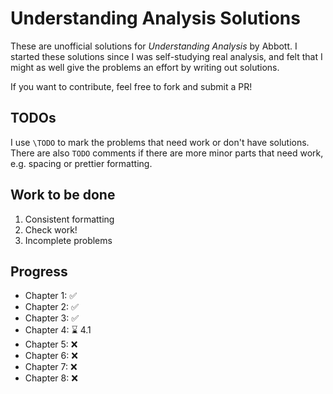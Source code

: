 # Understanding Analysis Solutions

These are unofficial solutions for _Understanding Analysis_ by Abbott.
I started these solutions since I was self-studying real analysis,
and felt that I might as well give the problems an effort by writing
out solutions.

If you want to contribute, feel free to fork and submit a PR!

## TODOs

I use `\TODO` to mark the problems that need work or don't have solutions.
There are also `TODO` comments if there are more minor parts that need work, e.g. spacing or prettier formatting.

## Work to be done

1. Consistent formatting
2. Check work!
3. Incomplete problems

## Progress

- Chapter 1: :white_check_mark:
- Chapter 2: :white_check_mark:
- Chapter 3: :white_check_mark:
- Chapter 4: :hourglass: 4.1
- Chapter 5: :x:
- Chapter 6: :x:
- Chapter 7: :x:
- Chapter 8: :x:
